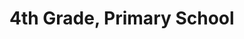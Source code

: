 # 4th Grade, Primary School
<!--stackedit_data:
eyJoaXN0b3J5IjpbMTgwNDc0NjgxNiwtMjA5MTgxNTU5Ml19
-->